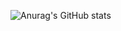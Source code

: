 ![Anurag's GitHub stats](https://github-readme-stats.vercel.app/api?username=jisu-h&show_icons=true&theme=radical)
